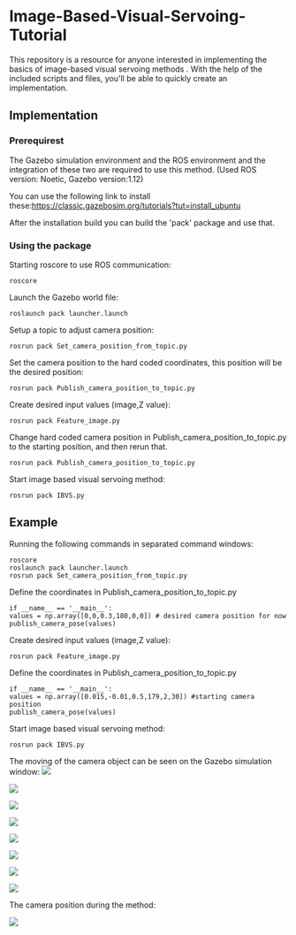 # Image-Based-Visual-Servoing-Tutorial
This repository is a resource for anyone interested in implementing the basics of image-based visual servoing methods . With the help of the included scripts and files, you'll be able to quickly create an implementation.

## Implementation
### Prerequirest
The Gazebo simulation environment and the ROS environment and the integration of these two are required to use this method. (Used ROS version: Noetic, Gazebo version:1.12)

You can use the following link to install these:https://classic.gazebosim.org/tutorials?tut=install_ubuntu

After the installation build you can build the 'pack' package and use that.

### Using the package

Starting roscore to use ROS communication:

    roscore

Launch the Gazebo world file:

    roslaunch pack launcher.launch
    
Setup a topic to adjust camera position:

    rosrun pack Set_camera_position_from_topic.py
    
Set the camera position to the hard coded coordinates, this position will be the desired position:

    rosrun pack Publish_camera_position_to_topic.py
    
Create desired input values (image,Z value):

    rosrun pack Feature_image.py
    
Change hard coded camera position in Publish_camera_position_to_topic.py to the starting position, and then rerun that. 

    rosrun pack Publish_camera_position_to_topic.py
    
Start image based visual servoing method:

    rosrun pack IBVS.py
    
## Example

Running the following commands in separated command windows:

    roscore
    roslaunch pack launcher.launch
    rosrun pack Set_camera_position_from_topic.py
    
Define the coordinates in Publish_camera_position_to_topic.py

    if __name__ == '__main__':
    values = np.array([0,0,0.3,180,0,0]) # desired camera position for now
    publish_camera_pose(values)

Create desired input values (image,Z value):

    rosrun pack Feature_image.py
    
Define the coordinates in Publish_camera_position_to_topic.py

    if __name__ == '__main__':
    values = np.array([0.015,-0.01,0.5,179,2,30]) #starting camera position
    publish_camera_pose(values)
    
Start image based visual servoing method:

    rosrun pack IBVS.py
    
The moving of the camera object can be seen on the Gazebo simulation window:
![](https://i.imgur.com/kThQWK7.jpg)

![](https://i.imgur.com/9v7HmLq.jpg)

![](https://i.imgur.com/XCJuzJG.jpg)

![](https://i.imgur.com/cIjHVzi.jpg)

![](https://i.imgur.com/bsFwcOi.jpg)

![](https://i.imgur.com/Z9dgrse.jpg)

![](https://i.imgur.com/oV1SVRw.jpg)

![](https://i.imgur.com/ESXqDXa.jpg)

The camera position during the method: 

![](https://i.imgur.com/eHNBvPn.png)


